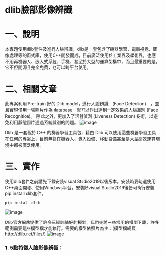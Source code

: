# dlib臉部影像辨識
# 一、說明
本專題使用dlib套件及進行人臉辨識，dlib是一套包含了機器學習、電腦視覺、圖像處理等的函式庫，使用C++開發而成，目前廣泛使用於工業界及學術界，也應不用再機器人、嵌入式系統、手機、甚至於大型的運算架構中，而且最重要的是，它不但開源且完全免費，也可以跨平台使用。
# 二、相關文章
此專案利用 Pre-train 好的 Dlib model，進行人臉辨識　(Face Detection)　，並且實現僅用一張照片作為 database　就可以作出達到一定效果的人臉識別 (Face Recognition)。 除此之外，更加入了活體偵測 (Liveness Detection) 技術，以避免利用靜態圖片通過系統識別的問題。
![image](https://github.com/LonelyCaesar/dlib-face-recognition/assets/101235367/51655e7d-3173-4d69-8699-1a84ae91b2ba)

Dlib 是一套基於 C++ 的機器學習工具包，藉由 Dlib 可以使用這些機器學習工具在任何的專案上，目前無論在機器人、嵌入設備、移動設備甚至是大型高效運算環境中都被廣泛使用。
# 三、實作
使用dlib套件之前請先下載安裝visual Studio2019以後版本。安裝時要勾選使用C++桌面開發、使用Windows平台，安裝好visual Studio2019後皆可執行安裝pip install dlib套件。
```
pip install dlib
```
![image](https://github.com/LonelyCaesar/dlib-face-recognition/assets/101235367/1748dba9-ab85-416b-8b4b-49b05ed3e600)

Dlib官方網站提供了許多已經訓練好的模型，我們先將一些常用的模型下載，許多範例需要這些模型檔才能執行。需要的模型依照片為主：(模型檔網頁：http://dlib.net/files/)
![image](https://github.com/LonelyCaesar/dlib-face-recognition/assets/101235367/563a354c-a1ca-409d-a54e-45104642a1ae)

### 1.	5點特徵人臉影像辨識：
